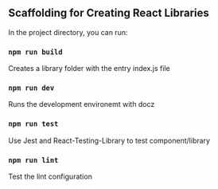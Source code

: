 ## Scaffolding for Creating React Libraries

In the project directory, you can run:

### `npm run build`

Creates a library folder with the entry index.js file

### `npm run dev`

Runs the development environemt with docz

### `npm run test`

Use Jest and React-Testing-Library to test component/library

### `npm run lint`

Test the lint configuration
